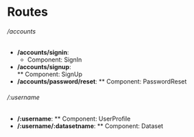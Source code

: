 # Routes 

###### /accounts

* **/accounts/signin**:
  - Component: SignIn
* **/accounts/signup**:  
** Component: SignUp
* **/accounts/password/reset**:
** Component: PasswordReset

###### /:username

* **/:username**:
** Component: UserProfile
* **/:username/:datasetname**: 
** Component: Dataset
